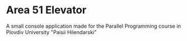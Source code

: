 # Area 51 Elevator
A small console application made for the Parallel Programming course in Plovdiv University "Paisii Hilendarski"
